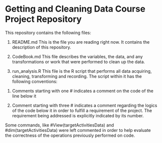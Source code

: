 # Getting and Cleaning Data Course Project Repository

This repository contains the following files:

1. README.md
This is the file you are reading right now. It contains the description of this repository.

2. CodeBook.md
This file describes the variables, the data, and any transformations or work that were performed to clean up the data.

3. run_analysis.R
This file is the R script that performs all data acquiring, cleaning, transforming and recording.
The script within it has the following conventions:

1) Comments starting with one # indicates a comment on the code of the line below it

2) Comment starting with three # indicates a comment regarding the logics of the code below it in order to fulfill a requirement of the project. The requirement being addressed is explicitly indicated by its number.

Some commands, like #View(targetActivitiesData) and #dim(targetActivitiesData) were left commented in order to help evaluate the correctness of the operations previously performed on code.
